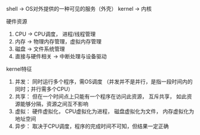 shell -> OS对外提供的一种可见的服务（外壳）
kernel -> 内核

硬件资源
1. CPU -> CPU调度， 进程/线程管理
2. 内存 -> 物理内存管理，虚拟内存管理
3. 磁盘 -> 文件系统管理
4. 直接与硬件相关 -> 中断处理与设备驱动

kernel特征
1. 并发： 同时运行多个程序，需OS调度 （并发并不是并行，是指一段时间内的同时；并行需多个CPU）
2. 共享： 但在一个时间点上只能有一个程序在访问此资源， 互斥共享， 如此资源能够分隔，资源之间互不影响
3. 虚拟： 硬件虚拟化， CPU虚拟化为进程， 磁盘虚拟化为文件， 内存虚拟化为地址空间
4. 异步： 取决于CPU调度，程序的完成时间不可知，但结果一定正确